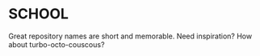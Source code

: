 # SCHOOL
Great repository names are short and memorable. Need inspiration? How about turbo-octo-couscous?
